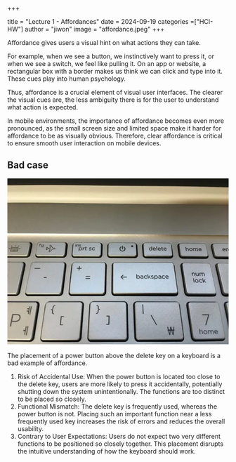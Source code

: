 +++

title = "Lecture 1 - Affordances"
date = 2024-09-19
categories =["HCI-HW"]
author = "jiwon"
image = "affordance.jpeg"
+++

Affordance gives users a visual hint on what actions they can take.

For example, when we see a button, we instinctively want to press it, or when we see a switch, we feel like pulling it. On an app or website, a rectangular box with a border makes us think we can click and type into it. These cues play into human psychology.

Thus, affordance is a crucial element of visual user interfaces. The clearer the visual cues are, the less ambiguity there is for the user to understand what action is expected.

In mobile environments, the importance of affordance becomes even more pronounced, as the small screen size and limited space make it harder for affordance to be as visually obvious. Therefore, clear affordance is critical to ensure smooth user interaction on mobile devices.

## Bad case
![Keyboard](keyboard.jpg)

The placement of a power button above the delete key on a keyboard is a bad example of affordance. 

1.	Risk of Accidental Use: When the power button is located too close to the delete key, users are more likely to press it accidentally, potentially shutting down the system unintentionally. The functions are too distinct to be placed so closely.
2.	Functional Mismatch: The delete key is frequently used, whereas the power button is not. Placing such an important function near a less frequently used key increases the risk of errors and reduces the overall usability.
3.	Contrary to User Expectations: Users do not expect two very different functions to be positioned so closely together. This placement disrupts the intuitive understanding of how the keyboard should work.


